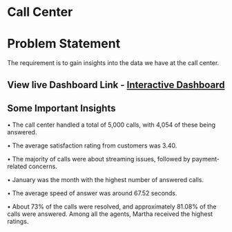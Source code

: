 # Call Center 
# Problem Statement 

The requirement is to gain insights into the data we have at the call center.

## View live Dashboard Link - [Interactive Dashboard](https://app.powerbi.com/view?r=eyJrIjoiYjYwMjA5ZWItMTBiMi00YmUzLTg0NWYtYzQ5YjNjZmQ2ZGIyIiwidCI6ImM2ZTU0OWIzLTVmNDUtNDAzMi1hYWU5LWQ0MjQ0ZGM1YjJjNCJ9)

## Some Important Insights 
•	The call center handled a total of 5,000 calls, with 4,054 of these being answered. 

•	The average satisfaction rating from customers was 3.40.

•	The majority of calls were about streaming issues, followed by payment-related concerns. 

•	January was the month with the highest number of answered calls. 

•	The average speed of answer was around 67.52 seconds.

•	About 73% of the calls were resolved, and approximately 81.08% of the calls were answered. Among all the agents, Martha received the highest ratings.
